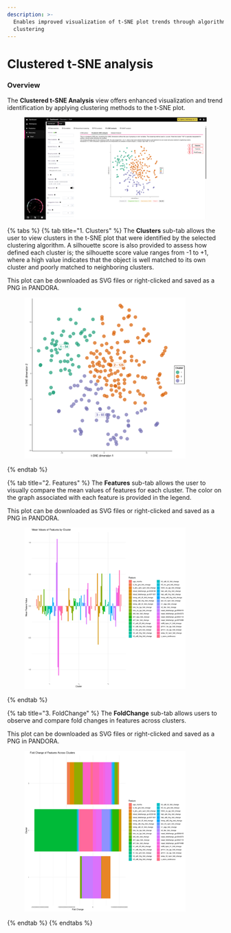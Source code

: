 ```yaml
---
description: >-
  Enables improved visualization of t-SNE plot trends through algorithmic
  clustering
---
```


# Clustered t-SNE analysis

### Overview

The **Clustered t-SNE Analysis** view offers enhanced visualization and trend identification by applying clustering methods to the t-SNE plot.

<figure><img src="../../../.gitbook/assets/tSNE_Clustered tSNE_Highres-min_annotated.png" alt=""><figcaption></figcaption></figure>

{% tabs %}
{% tab title="1. Clusters" %}
The **Clusters** sub-tab allows the user to view clusters in the t-SNE plot that were identified by the selected clustering algorithm. A silhouette score is also provided to assess how defined each cluster is; the silhouette score value ranges from -1 to +1, where a high value indicates that the object is well matched to its own cluster and poorly matched to neighboring clusters.

This plot can be downloaded as SVG files or right-clicked and saved as a PNG in PANDORA.

<figure><img src="../../../.gitbook/assets/Clustered_tSNE.png" alt="" width="375"><figcaption></figcaption></figure>
{% endtab %}

{% tab title="2. Features" %}
The **Features** sub-tab allows the user to visually compare the mean values of features for each cluster. The color on the graph associated with each feature is provided in the legend.

This plot can be downloaded as SVG files or right-clicked and saved as a PNG in PANDORA.

<figure><img src="../../../.gitbook/assets/tSNE_CLustered t-SNE_ FeaturesPlot.png" alt="" width="375"><figcaption></figcaption></figure>
{% endtab %}

{% tab title="3. FoldChange" %}
The **FoldChange** sub-tab allows users to observe and compare fold changes in features across clusters.

This plot can be downloaded as SVG files or right-clicked and saved as a PNG in PANDORA.

<figure><img src="../../../.gitbook/assets/tSNE_CLustered t-SNE_ FoldChangePlot.png" alt="" width="375"><figcaption></figcaption></figure>
{% endtab %}
{% endtabs %}
